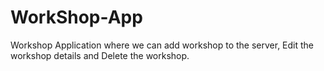# WorkShop-App
Workshop Application where we can add workshop to the server, Edit the workshop details and Delete the workshop.
